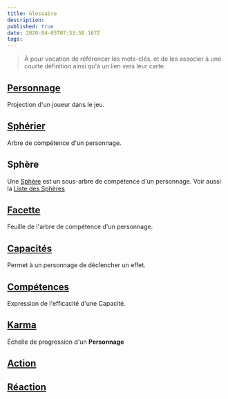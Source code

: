 ```yaml
---
title: Glossaire
description: 
published: true
date: 2020-04-05T07:53:58.167Z
tags: 
---
```


> À pour vocation de référencer les mots-clés, et de les associer à une courte définition ainsi qu'à un lien vers leur carte. 

## [Personnage](/spherier/reference/regles/personnage)[](https://trello.com/c/j5txrEnh) 
Projection d'un joueur dans le jeu.

## [Sphérier](/spherier/reference/regles/personnage#spherier)[](https://trello.com/c/bNZnhEeY) 
Arbre de compétence d'un personnage. 

## Sphère
Une [Sphère][][][Sphère.trello] est un sous-arbre de compétence d'un personnage.
Voir aussi la [Liste des Sphères][]

[Sphère]: /spherier/reference/regles/personnage#spheres
[Sphère.trello]: https://trello.com/c/ZJVIytbL
[Liste des Sphères]: /spherier/reference/listes/spheres

## [Facette](/spherier/reference/regles/personnage#facette)[](https://trello.com/c/nNBTIelT)
Feuille de l'arbre de compétence d'un personnage. 

## [Capacités](/spherier/reference/regles/capacites)[](https://trello.com/c/EUJsvYrZ)
Permet à un personnage de déclencher un effet. 

## [Compétences](/spherier/reference/regles/competences)[](https://trello.com/c/udzuobSo)
Expression de l'efficacité d'une Capacité.

## [Karma](https://trello.com/c/Fv26adNT)
Échelle de progression d'un **Personnage**

## [Action](https://trello.com/c/MPbgE0oE)

## [Réaction](https://trello.com/c/vcCvdkOI)